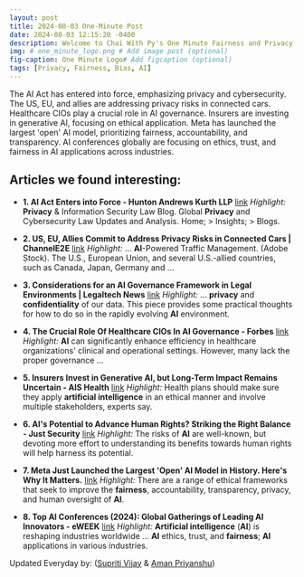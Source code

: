 ```yaml
---
layout: post
title: 2024-08-03 One-Minute Post
date: 2024-08-03 12:15:20 -0400
description: Welcome to Chai With Py's One Minute Fairness and Privacy, which aims to provide you the current happenings in the world of Fairness, Privacy, and AI.
img: # one_minute_logo.png # Add image post (optional)
fig-caption: One Minute Logo# Add figcaption (optional)
tags: [Privacy, Fairness, Bias, AI]
---
```


The AI Act has entered into force, emphasizing privacy and cybersecurity. The US, EU, and allies are addressing privacy risks in connected cars. Healthcare CIOs play a crucial role in AI governance. Insurers are investing in generative AI, focusing on ethical application. Meta has launched the largest 'open' AI model, prioritizing fairness, accountability, and transparency. AI conferences globally are focusing on ethics, trust, and fairness in AI applications across industries.

## Articles we found interesting:

- **1. <b>AI</b> Act Enters into Force - Hunton Andrews Kurth LLP** [link](https://www.huntonak.com/privacy-and-information-security-law/ai-act-enters-into-force)
_Highlight:_ <b>Privacy</b> &amp; Information Security Law Blog. Global <b>Privacy</b> and Cybersecurity Law Updates and Analysis. Home; &gt; Insights; &gt; Blogs.

- **2. US, EU, Allies Commit to Address <b>Privacy</b> Risks in Connected Cars | ChannelE2E** [link](https://www.channele2e.com/brief/us-eu-allies-commit-to-address-privacy-risks-in-connected-cars)
_Highlight:_ ... <b>AI</b>-Powered Traffic Management. (Adobe Stock). The U.S., European Union, and several U.S.-allied countries, such as Canada, Japan, Germany and&nbsp;...

- **3. Considerations for an <b>AI</b> Governance Framework in Legal Environments | Legaltech News** [link](https://www.law.com/legaltechnews/2024/08/02/considerations-for-an-ai-governance-framework-in-legal-environments/)
_Highlight:_ ... <b>privacy</b> and <b>confidentiality</b> of our data. This piece provides some practical thoughts for how to do so in the rapidly evolving <b>AI</b> environment.

- **4. The Crucial Role Of Healthcare CIOs In <b>AI</b> Governance - Forbes** [link](https://www.forbes.com/sites/davidchou/2024/08/02/the-crucial-role-of-healthcare-cios-in-ai-governance/)
_Highlight:_ <b>AI</b> can significantly enhance efficiency in healthcare organizations&#39; clinical and operational settings. However, many lack the proper governance&nbsp;...

- **5. Insurers Invest in Generative <b>AI</b>, but Long-Term Impact Remains Uncertain - AIS Health** [link](https://aishealth.mmitnetwork.com/blogs/health-plan-weekly/insurers-invest-in-generative-ai-but-long-term-impact-remains-uncertain)
_Highlight:_ Health plans should make sure they apply <b>artificial intelligence</b> in an ethical manner and involve multiple stakeholders, experts say.

- **6. <b>AI&#39;s</b> Potential to Advance Human Rights? Striking the Right Balance - Just Security** [link](https://www.justsecurity.org/98097/ais-potential-to-advance-human-rights/)
_Highlight:_ The risks of <b>AI</b> are well-known, but devoting more effort to understanding its benefits towards human rights will help harness its potential.

- **7. Meta Just Launched the Largest &#39;Open&#39; <b>AI</b> Model in History. Here&#39;s Why It Matters.** [link](https://singularityhub.com/2024/08/02/meta-just-launched-the-largest-open-ai-model-in-history-heres-why-it-matters/)
_Highlight:_ There are a range of ethical frameworks that seek to improve the <b>fairness</b>, accountability, transparency, privacy, and human oversight of <b>AI</b>.

- **8. Top <b>AI</b> Conferences (2024): Global Gatherings of Leading <b>AI</b> Innovators - eWEEK** [link](https://www.eweek.com/artificial-intelligence/top-ai-conferences/)
_Highlight:_ <b>Artificial intelligence</b> (<b>AI</b>) is reshaping industries worldwide ... <b>AI</b> ethics, trust, and <b>fairness</b>; <b>AI</b> applications in various industries.


Updated Everyday by: (<a href="https://supritivijay.github.io/">Supriti Vijay</a> & <a href="https://amanpriyanshu.github.io/">Aman Priyanshu</a>)
